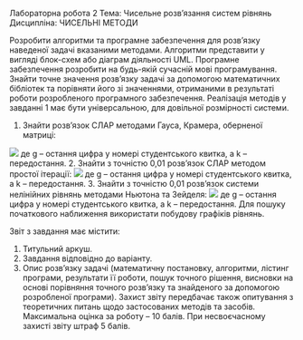 Лабораторна робота 2
Тема: Чисельне розв’язання систем рівнянь
Дисципліна: ЧИСЕЛЬНІ МЕТОДИ 

Розробити алгоритми та програмне забезпечення для розв’язку наведеної задачі вказаними методами. Алгоритми представити у вигляді блок-схем або діаграм діяльності UML. Програмне забезпечення розробити на будь-якій сучасній мові програмування. Знайти точне значення розв’язку задачі за допомогою математичних бібліотек та порівняти його зі значеннями, отриманими в результаті роботи розробленого програмного забезпечення. Реалізація методів у завданні 1 має бути універсальною, для довільної розмірності системи.
1.	Знайти розв’язок СЛАР методами Гауса, Крамера, оберненої матриці: 
<img src="https://github.com/qqlexa/kpi_labs/blob/main/numerical_methods/src/main/resourses/1.jpg">
де g – остання цифра у номері студентського квитка, а k – передостання.
2.	Знайти з точністю 0,01 розв’язок СЛАР методом простої ітерації:
<img src="https://github.com/qqlexa/kpi_labs/blob/main/numerical_methods/src/main/resourses/2.jpg">
де g – остання цифра у номері студентського квитка, а k – передостання.
3.	Знайти з точністю 0,01 розв’язок системи нелінійних рівнянь методами Ньютона та Зейделя:
<img src="https://github.com/qqlexa/kpi_labs/blob/main/numerical_methods/src/main/resourses/3.jpg">
де g – остання цифра у номері студентського квитка, а k – передостання. Для пошуку початкового наближення використати побудову графіків рівнянь.

Звіт з завдання має містити:
1.	Титульний аркуш.
2.	Завдання відповідно до варіанту.
3.	Опис розв’язку задачі (математичну постановку, алгоритми, лістинг програми, результати її роботи, пошук точного рішення, висновки на основі порівняння точного розв’язку та знайденого за допомогою розробленої програми).
Захист звіту передбачає також опитування з теоретичних питань щодо застосованих методів та засобів.
Максимальна оцінка за роботу – 10 балів.
При несвоєчасному захисті звіту штраф 5 балів.
